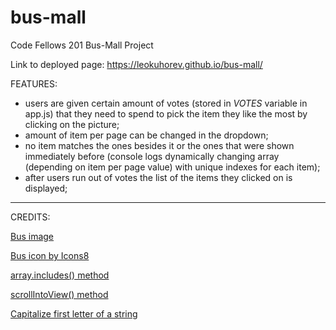 # bus-mall
Code Fellows 201 Bus-Mall Project

Link to deployed page: https://leokuhorev.github.io/bus-mall/

FEATURES:

- users are given certain amount of votes (stored in *VOTES* variable in app.js) that they need to spend to pick the item they like the most by clicking on the picture;
- amount of item per page can be changed in the dropdown;
- no item matches the ones besides it or the ones that were shown immediately before (console logs dynamically changing array (depending on item per page value) with unique indexes for each item);
- after users run out of votes the list of the items they clicked on is displayed;


---------------------------------
CREDITS:

[Bus image](https://publicdomainvectors.org/)

[Bus icon by Icons8](https://icons8.com/icon/119440/bus)

[array.includes() method](https://www.w3schools.com/jsref/jsref_includes_array.asp)

[scrollIntoView() method](https://www.w3schools.com/jsref/met_element_scrollintoview.asp)

[Capitalize first letter of a string](https://joshtronic.com/2016/02/14/how-to-capitalize-the-first-letter-in-a-string-in-javascript/)